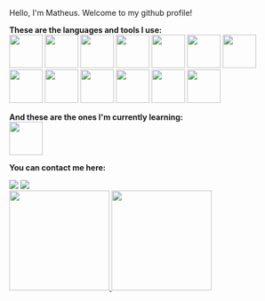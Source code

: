 Hello, I'm Matheus. Welcome to my github profile!

**These are the languages and tools I use:**  
<img src="https://cdn.jsdelivr.net/gh/devicons/devicon/icons/python/python-original.svg" width="60" height="60"/>
<img src="https://cdn.jsdelivr.net/gh/devicons/devicon/icons/pandas/pandas-original-wordmark.svg" width="60" height="60"/>
<img src="https://cdn.jsdelivr.net/gh/devicons/devicon/icons/pytest/pytest-original-wordmark.svg" width="60" height="60"/>
<img src="https://cdn.jsdelivr.net/gh/devicons/devicon/icons/jupyter/jupyter-original.svg" width="60" height="60"/>
<img src="https://cdn.jsdelivr.net/gh/devicons/devicon/icons/linux/linux-original.svg" width="60" height="60"/> 
<img src="https://cdn.jsdelivr.net/gh/devicons/devicon/icons/ubuntu/ubuntu-plain.svg" width="60" height="60"/>
<img src="https://cdn.jsdelivr.net/gh/devicons/devicon/icons/mysql/mysql-original-wordmark.svg" width="60" height="60"/>
<img src="https://cdn.jsdelivr.net/gh/devicons/devicon/icons/sqlalchemy/sqlalchemy-original.svg" width="60" height="60"/>
<img src="https://cdn.jsdelivr.net/gh/devicons/devicon/icons/sqlite/sqlite-original.svg" width="60" height="60"/>
<img src="https://cdn.jsdelivr.net/gh/devicons/devicon/icons/codecov/codecov-plain.svg" width="60" height="60"/>
<img src="https://cdn.jsdelivr.net/gh/devicons/devicon/icons/git/git-original.svg" width="60" height="60"/>
<img src="https://cdn.jsdelivr.net/gh/devicons/devicon/icons/docker/docker-original.svg" width="60" height="60"/>
<img src="https://cdn.jsdelivr.net/gh/devicons/devicon/icons/amazonwebservices/amazonwebservices-original-wordmark.svg" width="60" height="60"/>
          


**And these are the ones I'm currently learning:**  
<img src="https://cdn.jsdelivr.net/gh/devicons/devicon/icons/kotlin/kotlin-original.svg" width="60" height="60"/>
          
             

**You can contact me here:**
<div>
<a href = "mailto:math.across@gmail.com"><img src="https://img.shields.io/badge/Gmail-D14836?style=for-the-badge&logo=gmail&logoColor=white" target="_blank"></a>
<a href="https://www.linkedin.com/in/matheus-andrucioli-de-carvalho-cruz-a804aa143" target="_blank"><img src="https://img.shields.io/badge/-LinkedIn-%230077B5?style=for-the-badge&logo=linkedin&logoColor=white" target="_blank"></a>
</div>
  
<div>
<a href="https://github.com/MathXCruz">
<img height="180em" src="https://github-readme-stats.vercel.app/api/top-langs/?username=MathXCruz&layout=compact&langs_count=7&theme=dracula"/>
<img height="180em" src="https://github-readme-stats.vercel.app/api?username=MathXCruz&show_icons=true&theme=dracula&include_all_commits=true&count_private=true"/>
</div>
